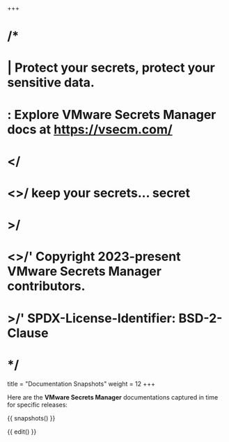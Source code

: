 +++
# /*
# |    Protect your secrets, protect your sensitive data.
# :    Explore VMware Secrets Manager docs at https://vsecm.com/
# </
# <>/  keep your secrets... secret
# >/
# <>/' Copyright 2023-present VMware Secrets Manager contributors.
# >/'  SPDX-License-Identifier: BSD-2-Clause
# */

title = "Documentation Snapshots"
weight = 12
+++

Here are the **VMware Secrets Manager** documentations captured in time for
specific releases:

{{ snapshots() }}

{{ edit() }}
